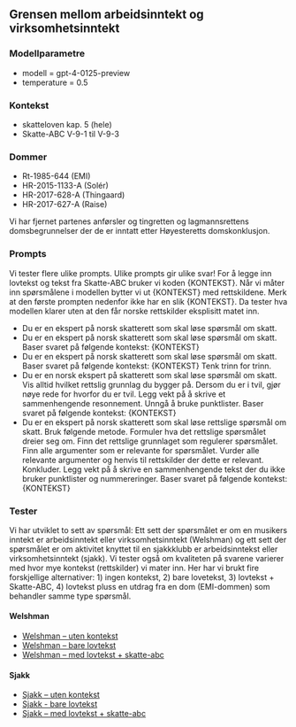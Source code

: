 ## Grensen mellom arbeidsinntekt og virksomhetsinntekt

### Modellparametre
- modell = gpt-4-0125-preview
- temperature = 0.5

### Kontekst
- skatteloven kap. 5 (hele)
- Skatte-ABC V-9-1 til V-9-3

### Dommer
- Rt-1985-644 (EMI)
- HR-2015-1133-A (Solér)
- HR-2017-628-A (Thingaard)
- HR-2017-627-A  (Raise)

Vi har fjernet partenes anførsler og tingretten og lagmannsrettens domsbegrunnelser der de er inntatt etter Høyesteretts domskonklusjon.


### Prompts
Vi tester flere ulike prompts. Ulike prompts gir ulike svar! For å legge inn lovtekst og tekst fra Skatte-ABC bruker vi koden {KONTEKST}. Når vi måter inn spørsmålene i modellen bytter vi ut {KONTEKST} med rettskildene. Merk at den første prompten nedenfor ikke har en slik {KONTEKST}. Da tester hva modellen klarer uten at den får norske rettskilder eksplisitt matet inn. 

- Du er en ekspert på norsk skatterett som skal løse spørsmål om skatt.
- Du er en ekspert på norsk skatterett som skal løse spørsmål om skatt. Baser svaret på følgende kontekst: {KONTEKST}
- Du er en ekspert på norsk skatterett som skal løse spørsmål om skatt. Baser svaret på følgende kontekst: {KONTEKST} Tenk trinn for trinn.
- Du er en norsk ekspert på skatterett som skal løse spørsmål om skatt. Vis alltid hvilket rettslig grunnlag du bygger på. Dersom du er i tvil, gjør nøye rede for hvorfor du er tvil. Legg vekt på å skrive et sammenhengende resonnement. Unngå å bruke punktlister. Baser svaret på følgende kontekst: {KONTEKST}
- Du er en ekspert på norsk skatterett som skal løse rettslige spørsmål om skatt. Bruk følgende metode. Formuler hva det rettslige spørsmålet dreier seg om. Finn det rettslige grunnlaget som regulerer spørsmålet. Finn alle argumenter som er relevante for spørsmålet. Vurder alle relevante argumenter og henvis til rettskilder der dette er relevant. Konkluder. Legg vekt på å skrive en sammenhengende tekst der du ikke bruker punktlister og nummereringer. Baser svaret på følgende kontekst: {KONTEKST}

### Tester
Vi har utviklet to sett av spørsmål: Ett sett der spørsmålet er om en musikers inntekt er arbeidsinntekt eller virksomhetsinntekt (Welshman) og ett sett der spørsmålet er om aktivitet knyttet til en sjakkklubb er arbeidsinntekst eller virksomhetsinntekt (sjakk).
Vi tester også om kvaliteten på svarene varierer med hvor mye kontekst (rettskilder) vi mater inn. Her har vi brukt fire forskjellige alternativer: 1) ingen kontekst, 2) bare lovetekst, 3) lovtekst + Skatte-ABC, 4) lovtekst pluss en utdrag fra en dom (EMI-dommen) som behandler samme type spørsmål.

#### Welshman
- [Welshman – uten kontekst](https://github.com/hans-chr-f/ChatGPT-skatterett/blob/main/welshman_uten_kontekst.md)
- [Welshman – bare lovtekst](https://github.com/hans-chr-f/ChatGPT-skatterett/blob/main/welshman_bare_lovtekst.md)
- [Welshman – med lovtekst + skatte-abc](https://github.com/hans-chr-f/ChatGPT-skatterett/blob/main/welshman_lovtekst_abc.md)

#### Sjakk
- [Sjakk – uten kontekst](https://github.com/hans-chr-f/ChatGPT-skatterett/blob/main/sjakk_uten_kontekst.md)
- [Sjakk - bare lovtekst](https://github.com/hans-chr-f/ChatGPT-skatterett/blob/main/sjakk_bare_lovtekst.md)
- [Sjakk – med lovtekst + skatte-abc](https://github.com/hans-chr-f/ChatGPT-skatterett/blob/main/sjakk_lovtekst_abc.md)
